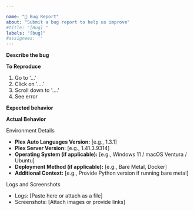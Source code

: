 ```yaml
---

name: "🐛 Bug Report"
about: "Submit a bug report to help us improve"
#title: "[Bug] "
labels: "[bug]"
#assignees: ''
---
```


**Describe the bug**
<!-- A clear and concise description of what the bug is. -->

**To Reproduce**
<!-- Provide a link to a live example, or an unambiguous set of steps to -->

1. Go to '...'
2. Click on '....'
3. Scroll down to '....'
4. See error

**Expected behavior**
<!-- A clear and concise description of what you expected to happen. -->

**Actual Behavior**
<!-- Describe what actually happened. -->

Environment Details
<!-- Provide information about your environment: -->
- **Plex Auto Languages Version:** [e.g., 1.3.1]
- **Plex Server Version:** [e.g., 1.41.3.9314]
- **Operating System (if applicable):** [e.g., Windows 11 / macOS Ventura / Ubuntu]
- **Deployment Method (if applicable):** [e.g., Bare Metal, Docker]
- **Additional Context:** [e.g., Provide Python version if running bare metal]

Logs and Screenshots
<!-- Attach any relevant logs or screenshots: -->
- Logs: [Paste here or attach as a file]
- Screenshots: [Attach images or provide links]
